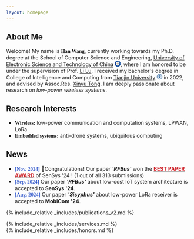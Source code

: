 ```yaml
---
layout: homepage
---
```

## About Me

Welcome! My name is **<font face="Georgia">Han Wang</font>**, currently working towards my Ph.D. degree at the School of Computer Science and Engineering, [University of Electronic Science and Technology of China](https://en.uestc.edu.cn/) <img src="\assets\img\uestc_logo.png" style="width: 1.1em;">, where I am honored to be under the supervision of Prof. [Li Lu](https://www.en.scse.uestc.edu.cn/info/1085/2182.htm). I received my bachelor's degree in College of Intelligence and Computing from [Tianjin University](https://www.tju.edu.cn/english/index.htm) <img src="\assets\img\tju_badge_white.png" style="width: 1.1em;"> in 2022, and advised by Assoc.Res. [Xinyu Tong](http://cic.tju.edu.cn/faculty/tongxinyu/index.html). I am deeply passionate about research on *low-power wireless systems*. 

## Research Interests

- **<font face="Georgia">Wireless:</font>** low-power communication and computation systems, LPWAN, LoRa
- **<font face="Georgia">Embedded systems:</font>** anti-drone systems, ubiquitous computing 

## News

- **<font color="3A5FCD" face="Georgia">[Nov. 2024]</font>** 🎉Congratulations! Our paper ***'RFBus'*** won the [**<font color="CD2027">BEST PAPER AWARD</font>**](https://sensys.acm.org/2024/award/) of SenSys '24 ! (1 out of all 313 submissions)
- **<font color="3A5FCD" face="Georgia">[Sep. 2024]</font>** Our paper ***'RFBus'*** about low-cost IoT system architecture is accepted to **SenSys '24**.
- **<font color="3A5FCD" face="Georgia">[Aug. 2024]</font>** Our paper ***'Sisyphus'*** about low-power LoRa receiver is accepted to **MobiCom '24**.

{% include_relative _includes/publications_v2.md %}

{% include_relative _includes/services.md %} 
<br>
{% include_relative _includes/honors.md %} 



<script type='text/javascript' id='clustrmaps' src='//cdn.clustrmaps.com/map_v2.js?cl=ffffff&w=200&t=tt&d=tf6trRht7T5GWabkmifch2uaHHA47Ixj-cwebHXvmBk&co=283687&ct=ffffff&cmo=fa0303&cmn=20ba4c'></script>


